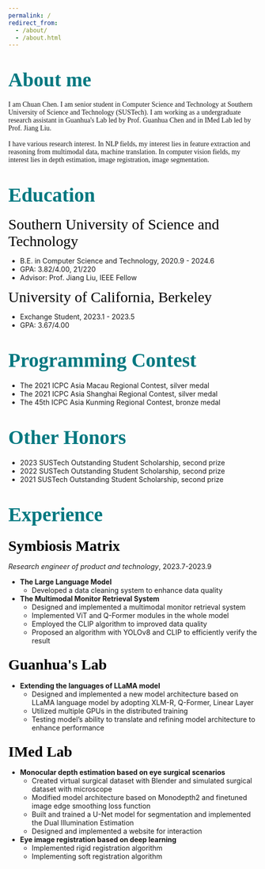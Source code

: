 ```yaml
---
permalink: /
redirect_from: 
  - /about/
  - /about.html
---
```



<span style="font-family:'Times New Roman', Times, serif; color:white;"></span>

# <span style="font-size: 40px; font-family:'Times New Roman', Times, serif; color:rgb(0, 120, 128);">About me</span>

<span style="font-family:'Times New Roman', Times, serif;">I am Chuan Chen. I am senior student in Computer Science and Technology at Southern University of Science and Technology (SUSTech). I am working as a undergraduate research assistant in Guanhua's Lab led by Prof. Guanhua Chen and in IMed Lab led by Prof. Jiang Liu.<br><br>I have various research interest. In NLP fields, my interest lies in feature extraction and reasoning from multimodal data, machine translation. In computer vision fields, my interest lies in depth estimation, image registration, image segmentation.
</span>


# <span style="font-size: 40px; font-family:'Times New Roman', Times, serif; color:rgb(0, 120, 128);">Education</span>


<span style="font-size: 30px;font-family:'Times New Roman', Times, serif; color:rgb(0, 0, 0);">Southern University of Science and Technology</span>

- B.E. in Computer Science and Technology, 2020.9 - 2024.6
- GPA:  3.82/4.00, 21/220
- Advisor: Prof. Jiang Liu, IEEE Fellow


<span style="font-size: 30px; font-family:'Times New Roman', Times, serif; color:rgb(0, 0, 0);">University of California, Berkeley</span>
- Exchange Student, 2023.1 - 2023.5
- GPA:  3.67/4.00


# <span style="font-size: 40px; font-family:'Times New Roman', Times, serif; color:rgb(0, 120, 128);">Programming Contest</span>
- The 2021 ICPC Asia Macau Regional Contest, silver medal
- The 2021 ICPC Asia Shanghai Regional Contest, silver medal
- The 45th ICPC Asia Kunming Regional Contest, bronze medal



# <span style="font-size: 40px; font-family:'Times New Roman', Times, serif; color:rgb(0, 120, 128);">Other Honors</span>
- 2023 SUSTech Outstanding Student Scholarship, second prize
- 2022 SUSTech Outstanding Student Scholarship, second prize
- 2021 SUSTech Outstanding Student Scholarship, second prize


# <span style="font-size: 40px; font-family:'Times New Roman', Times, serif; color:rgb(0, 120, 128);">Experience</span>
### <span style="font-size: 30px; font-family:'Times New Roman', Times, serif; color:rgb(0, 0, 0);">Symbiosis Matrix</span>
*Research engineer of product and technology*, 2023.7-2023.9
- **The Large Language Model**
  - Developed a data cleaning system to enhance data quality
- **The Multimodal Monitor Retrieval System**
  - Designed and implemented a multimodal monitor retrieval system
  - Implemented ViT and Q-Former modules in the whole model
  - Employed the CLIP algorithm to improved data quality
  - Proposed an algorithm with YOLOv8 and CLIP to efficiently verify the result


### <span style="font-size: 30px; font-family:'Times New Roman', Times, serif; color:rgb(0, 0, 0);">Guanhua's Lab</span>
- **Extending the languages of LLaMA model**
    - Designed  and implemented a new model architecture based on LLaMA language model by adopting XLM-R, Q-Former, Linear Layer
    - Utilized multiple GPUs in the distributed training
    - Testing model’s ability to translate and refining model architecture to enhance performance

### <span style="font-size: 30px; font-family:'Times New Roman', Times, serif; color:rgb(0, 0, 0);">IMed Lab</span>
- **Monocular depth estimation based on eye surgical scenarios**
  - Created virtual surgical dataset with Blender and simulated surgical dataset with microscope
  - Modified model architecture based on Monodepth2 and finetuned image edge smoothing loss function
  - Built and trained a U-Net model for segmentation and implemented the Dual Illumination Estimation
  - Designed and implemented a website for interaction
- **Eye image registration based on deep learning**
  - Implemented rigid registration algorithm
  - Implementing soft registration algorithm

